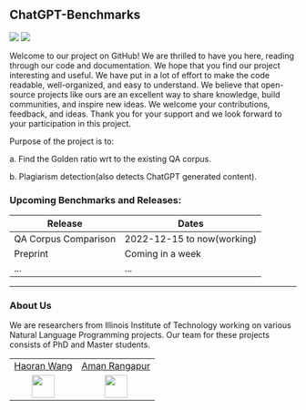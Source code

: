 ## ChatGPT-Benchmarks

![](https://img.shields.io/badge/Languages-%20English-red) 
![](https://img.shields.io/badge/ChatGPT-Corpus%2C%20Detector-blue)


Welcome to our project on GitHub! We are thrilled to have you here, reading through our code and documentation. We hope that you find our project interesting and useful. We have put in a lot of effort to make the code readable, well-organized, and easy to understand. We believe that open-source projects like ours are an excellent way to share knowledge, build communities, and inspire new ideas. We welcome your contributions, feedback, and ideas. Thank you for your support and we look forward to your participation in this project.<br>


Purpose of the project is to:

a. Find the Golden ratio wrt to the existing QA corpus.

b. Plagiarism detection(also detects ChatGPT generated content).





### Upcoming Benchmarks and Releases:

| Release               | Dates      |
|-----------------------|------------|
| QA Corpus Comparison| 2022-12-15 to now(working) |
| Preprint | Coming in a week|
|...|...|



---

### About Us

We are researchers from Illinois Institute of Technology working on various Natural Language Programming projects. Our team for these projects consists of PhD and Master students. <br>

|   |   |
|:-:|:-:|
| [Haoran Wang](https://github.com/wang2226/) | [Aman Rangapur](https://github.com/aman-17/) |
|<img src="https://avatars.githubusercontent.com/u/21370476?v=4" alt="" width="40"/>|<img src="https://avatars.githubusercontent.com/u/44740048?v=4" alt="" width="40"/>|









